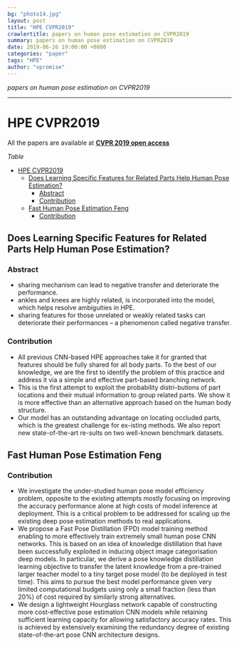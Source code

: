 ```yaml
---
bg: "photo14.jpg"
layout: post
title: "HPE CVPR2019"
crawlertitle: papers on human pose estimation on CVPR2019
summary: papers on human pose estimation on CVPR2019
date: 2019-06-26 19:00:00 +0800
categories: "paper"
tags: "HPE"
author: "vpromise"
---
```



*papers on human pose estimation on CVPR2019*

---

# HPE CVPR2019

All the papers are available at [**CVPR 2019 open access**](http://openaccess.thecvf.com/CVPR2019.py)


*Table*
- [HPE CVPR2019](#hpe-cvpr2019)
  - [Does Learning Specific Features for Related Parts Help Human Pose Estimation?](#does-learning-specific-features-for-related-parts-help-human-pose-estimation)
    - [Abstract](#abstract)
    - [Contribution](#contribution)
  - [Fast Human Pose Estimation Feng](#fast-human-pose-estimation-feng)
    - [Contribution](#contribution-1)

## Does Learning Specific Features for Related Parts Help Human Pose Estimation?

### Abstract
- sharing mechanism can lead to negative transfer and deteriorate the performance.
- ankles and knees are highly related, is incorporated into the model, which helps resolve ambiguities in HPE.
- sharing features for those unrelated or weakly related tasks can deteriorate their performances – a phenomenon called negative transfer.

### Contribution 
- All previous CNN-based HPE approaches take it for granted that features should be fully shared for all body parts. To the best of our knowledge, we are the first to identify the problem of this practice and address it via a simple and effective part-based branching network. 
- This is the first attempt to exploit the probability distri-butions of part locations and their mutual information to group related parts. We show it is more effective than an alternative approach based on the human body structure. 
- Our model has an outstanding advantage on locating occluded parts, which is the greatest challenge for ex-isting methods. We also report new state-of-the-art re-sults on two well-known benchmark datasets.

## Fast Human Pose Estimation Feng

### Contribution
- We investigate the under-studied human pose model efficiency problem, opposite to the existing attempts mostly focusing on improving the accuracy performance alone at high costs of model inference at deployment. This is a critical problem to be addressed for scaling up the existing deep pose estimation methods to real applications.
- We propose a Fast Pose Distillation (FPD) model training method enabling to more effectively train extremely small human pose CNN networks. This is based on an idea of knowledge distillation that have been successfully exploited in inducing object image categorisation deep models. In particular, we derive a pose knowledge distillation learning objective to transfer the latent knowledge from a pre-trained larger teacher model to a tiny target pose model (to be deployed in test time). This aims to pursue the best model performance given very limited computational budgets using only a small fraction (less than 20%) of cost required by similarly strong alternatives.
- We design a lightweight Hourglass network capable of constructing more cost-effective pose estimation CNN models while retaining sufficient learning capacity for allowing satisfactory accuracy rates. This is achieved by extensively examining the redundancy degree of existing state-of-the-art pose CNN architecture designs.